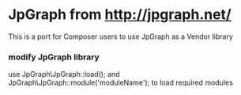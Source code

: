 JpGraph from http://jpgraph.net/
======
This is a port for Composer users to use JpGraph as a Vendor library

### modify JpGraph library
use JpGraph\JpGraph::load(); and JpGraph\JpGraph::module('moduleName'); to load required modules
